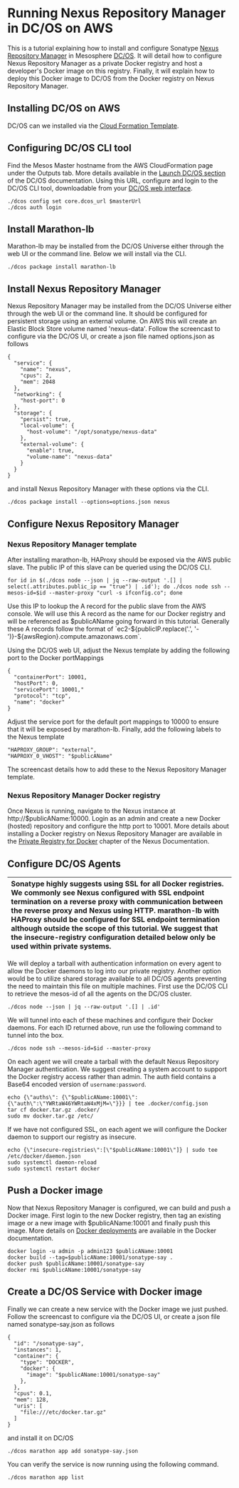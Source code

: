 # Running Nexus Repository Manager in DC/OS on AWS

This is a tutorial explaining how to install and configure Sonatype [Nexus Repository Manager](https://www.sonatype.com/nexus-repository-oss) in Mesosphere [DC/OS](https://dcos.io/). It will detail how to configure Nexus Repository Manager as a private Docker registry and host a developer's Docker image on this registry. Finally, it will explain how to deploy this Docker image to DC/OS from the Docker registry on Nexus Repository Manager.

## Installing DC/OS on AWS

DC/OS can we installed via the [Cloud Formation Template](https://dcos.io/docs/1.9/administration/installing/cloud/aws/).

## Configuring DC/OS CLI tool

Find the Mesos Master hostname from the AWS CloudFormation page under the Outputs tab. More details available in the [Launch DC/OS section](https://dcos.io/docs/1.9/administration/installing/cloud/aws/basic/#-a-name-launchdcos-a-launch-dc-os) of the DC/OS documentation. Using this URL, configure and login to the DC/OS CLI tool, downloadable from your [DC/OS web interface](https://dcos.io/docs/1.9/usage/cli/install/).

```
./dcos config set core.dcos_url $masterUrl
./dcos auth login
```

## Install Marathon-lb

Marathon-lb may be installed from the DC/OS Universe either through the web UI or the command line. Below we will install via the CLI.

```
./dcos package install marathon-lb
```

## Install Nexus Repository Manager

Nexus Repository Manager may be installed from the DC/OS Universe either through the web UI or the command line. It should be configured for persistent storage using an external volume. On AWS this will create an Elastic Block Store volume named 'nexus-data'. Follow the screencast to configure via the DC/OS UI, or create a json file named options.json as follows

```
{
  "service": {
    "name": "nexus",
    "cpus": 2,
    "mem": 2048
  },
  "networking": {
    "host-port": 0
  },
  "storage": {
    "persist": true,
    "local-volume": {
      "host-volume": "/opt/sonatype/nexus-data"
    },
    "external-volume": {
      "enable": true,
      "volume-name": "nexus-data"
    }
  }
}
```

and install Nexus Repository Manager with these options via the CLI.

```
./dcos package install --options=options.json nexus
```

## Configure Nexus Repository Manager

### Nexus Repository Manager template

After installing marathon-lb, HAProxy should be exposed via the AWS public slave. The public IP of this slave can be queried using the DC/OS CLI.

```
for id in $(./dcos node --json | jq --raw-output '.[] | select(.attributes.public_ip == "true") | .id'); do ./dcos node ssh --mesos-id=$id --master-proxy "curl -s ifconfig.co"; done
```

Use this IP to lookup the A record for the public slave from the AWS console. We will use this A record as the name for our Docker registry and will be referenced as $publicAName going forward in this tutorial. Generally these A records follow the format of `ec2-${publicIP.replace('.', '-')}-${awsRegion}.compute.amazonaws.com`.

Using the DC/OS web UI, adjust the Nexus template by adding the following port to the Docker portMappings

```
{
  "containerPort": 10001,
  "hostPort": 0,
  "servicePort": 10001,"
  "protocol": "tcp",
  "name": "docker"
}
```

Adjust the service port for the default port mappings to 10000 to ensure that it will be exposed by marathon-lb. Finally, add the following labels to the Nexus template

```
"HAPROXY_GROUP": "external",
"HAPROXY_0_VHOST": "$publicAName"
```

The screencast details how to add these to the Nexus Repository Manager template.

### Nexus Repository Manager Docker registry

Once Nexus is running, navigate to the Nexus instance at http://$publicAName:10000. Login as an admin and create a new Docker (hosted) repository and configure the http port to 10001. More details about installing a Docker registry on Nexus Repository Manager are available in the [Private Registry for Docker](https://books.sonatype.com/nexus-book/3.0/reference/docker.html) chapter of the Nexus Documentation.

## Configure DC/OS Agents

Sonatype highly suggests using SSL for all Docker registries. We commonly see Nexus configured with SSL endpoint termination on a reverse proxy with communication between the reverse proxy and Nexus using HTTP. marathon-lb with HAProxy should be configured for SSL endpoint termination although outside the scope of this tutorial. We suggest that the insecure-registry configuration detailed below only be used within private systems. |
 :---- |

We will deploy a tarball with authentication information on every agent to allow the Docker daemons to log into our private registry. Another option would be to utilize shared storage available to all DC/OS agents preventing the need to maintain this file on multiple machines. First use the DC/OS CLI to retrieve the mesos-id of all the agents on the DC/OS cluster.

```
./dcos node --json | jq --raw-output '.[] | .id'
```

We will tunnel into each of these machines and configure their Docker daemons. For each ID returned above, run use the following command to tunnel into the box.

```
./dcos node ssh --mesos-id=$id --master-proxy
```

On each agent we will create a tarball with the default Nexus Repository Manager authentication. We suggest creating a system account to support the Docker registry access rather than admin. The auth field contains a Base64 encoded version of `username:password`.

```
echo {\"auths\": {\"$publicAName:10001\": {\"auth\":\"YWRtaW46YWRtaW4xMjM=\"}}} | tee .docker/config.json
tar cf docker.tar.gz .docker/
sudo mv docker.tar.gz /etc/
```

If we have not configured SSL, on each agent we will configure the Docker daemon to support our registry as insecure.

```
echo {\"insecure-registries\":[\"$publicAName:10001\"]} | sudo tee /etc/docker/daemon.json
sudo systemctl daemon-reload
sudo systemctl restart docker
```

## Push a Docker image

Now that Nexus Repository Manager is configured, we can build and push a Docker image. First login to the new Docker registry, then tag an existing image or a new image with $publicAName:10001 and finally push this image. More details on [Docker deployments](https://docs.docker.com/registry/deploying/) are available in the Docker documentation.

```
docker login -u admin -p admin123 $publicAName:10001
docker build --tag=$publicAName:10001/sonatype-say .
docker push $publicAName:10001/sonatype-say
docker rmi $publicAName:10001/sonatype-say
```

## Create a DC/OS Service with Docker image

Finally we can create a new service with the Docker image we just pushed. Follow the screencast to configure via the DC/OS UI, or create a json file named sonatype-say.json as follows

```
{
  "id": "/sonatype-say",
  "instances": 1,
  "container": {
    "type": "DOCKER",
    "docker": {
      "image": "$publicAName:10001/sonatype-say"
    },
  },
  "cpus": 0.1,
  "mem": 128,
  "uris": [
    "file:///etc/docker.tar.gz"
  ]
}
```

and install it on DC/OS

```
./dcos marathon app add sonatype-say.json
```

You can verify the service is now running using the following command.

```
./dcos marathon app list
```
